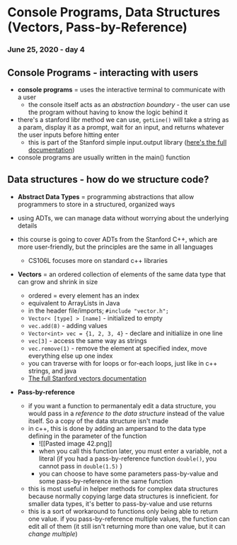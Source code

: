 # Console Programs, Data Structures (Vectors, Pass-by-Reference)	
### June 25, 2020 - day 4

## Console Programs - interacting with users
- **console programs** = uses the interactive terminal to communicate with a user
	- the console itself acts as an *abstraction boundary* - the user can use the program without having to know the logic behind it
- there's a stanford libr method we can use, `getLine()` will take a string as a param, display it as a prompt, wait for an input, and returns whatever the user inputs before hitting enter
	- this is part of the Stanford simple input.output library ([here's the full documentation](https://web.stanford.edu/dept/cs_edu/cppdoc/simpio.html))
- console programs are usually written in the main() function


## Data structures - how do we structure code?
- **Abstract Data Types** = programming abstractions that allow programmers to store in a structured, organized ways
- using ADTs, we can manage data without worrying about the underlying details
- this course is going to cover ADTs from the Stanford C++, which are more user-friendly, but the principles are the same in all languages
	- CS106L focuses more on standard c++ libraries 


- **Vectors** = an ordered collection of elements of the same data type that can grow and shrink in size
	- ordered = every element has an index
	- equivalent to ArrayLists in Java
	- in the header file/imports; `#include "vector.h";` 
	- `Vector< [type] > [name]` - initialized to empty
	- `vec.add(8)` - adding values
	- `Vector<int> vec = {1, 2, 3, 4}` - declare and initialiize in one line
	- `vec[3]` - access the same way as strings
	- `vec.remove(1)` - remove the element at specified index, move everything else up one index
	- you can traverse with for loops or for-each loops, just like in c++ strings, and java
	- [The full Stanford vectors documentation](https://web.stanford.edu/dept/cs_edu/cppdoc/Vector-class.html)
	
	
- **Pass-by-reference**
	- if you want a function to permanentaly edit a data structure, you would pass in a *reference to the data structure* instead of the value itself. So a copy of the data structure isn't made
	- in c++, this is done by adding an ampersand to the data type defining in the parameter of the function
		- ![[Pasted image 42.png]]
		- when you call this function later, you must enter a variable, not a literal (if you had a pass-by-reference function `double()`, you cannot pass in `double(1.5)` )
		- you can choose to have some parameters pass-by-value and some pass-by-reference in the same function
	- this is most useful in helper methods for complex data structures because normally copying large data structures is inneficient. for smaller data types, it's better to pass-by-value and use returns 
	- this is a sort of workaround to functions only being able to return one value. if you pass-by-reference multiple values, the function can edit all of them (it still isn't returning more than one value, but it can *change multiple*)



























